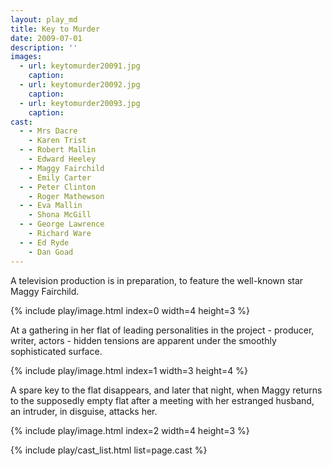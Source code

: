 ```yaml
---
layout: play_md
title: Key to Murder
date: 2009-07-01
description: ''
images:
  - url: keytomurder20091.jpg
    caption:
  - url: keytomurder20092.jpg
    caption:
  - url: keytomurder20093.jpg
    caption:
cast:
  - - Mrs Dacre
    - Karen Trist
  - - Robert Mallin
    - Edward Heeley
  - - Maggy Fairchild
    - Emily Carter
  - - Peter Clinton
    - Roger Mathewson
  - - Eva Mallin
    - Shona McGill
  - - George Lawrence
    - Richard Ware
  - - Ed Ryde
    - Dan Goad
---
```


A television production is in preparation, to feature the well-known star Maggy Fairchild.

{% include play/image.html index=0 width=4 height=3 %}

At a gathering in her flat of leading personalities in the project - producer, writer, actors - hidden tensions are apparent under the smoothly sophisticated surface.

{% include play/image.html index=1 width=3 height=4 %}

A spare key to the flat disappears, and later that night, when Maggy returns to the supposedly empty flat after a meeting with her estranged husband, an intruder, in disguise, attacks her.

{% include play/image.html index=2 width=4 height=3 %}

{% include play/cast_list.html list=page.cast %}
